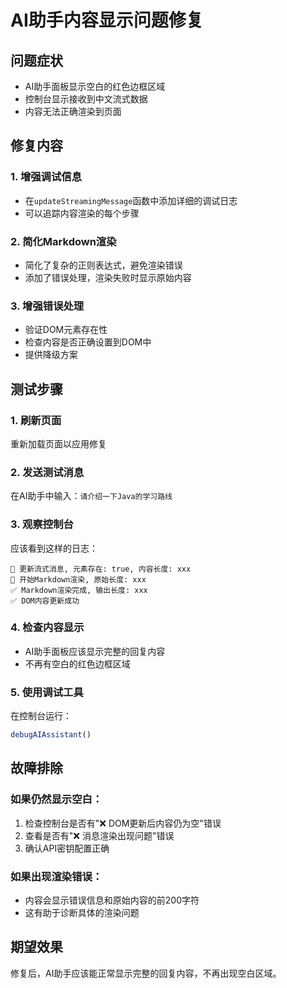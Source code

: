 # AI助手内容显示问题修复

## 问题症状
- AI助手面板显示空白的红色边框区域
- 控制台显示接收到中文流式数据
- 内容无法正确渲染到页面

## 修复内容

### 1. 增强调试信息
- 在`updateStreamingMessage`函数中添加详细的调试日志
- 可以追踪内容渲染的每个步骤

### 2. 简化Markdown渲染
- 简化了复杂的正则表达式，避免渲染错误
- 添加了错误处理，渲染失败时显示原始内容

### 3. 增强错误处理
- 验证DOM元素存在性
- 检查内容是否正确设置到DOM中
- 提供降级方案

## 测试步骤

### 1. 刷新页面
重新加载页面以应用修复

### 2. 发送测试消息
在AI助手中输入：`请介绍一下Java的学习路线`

### 3. 观察控制台
应该看到这样的日志：
```
🔄 更新流式消息, 元素存在: true, 内容长度: xxx
🎨 开始Markdown渲染, 原始长度: xxx
✅ Markdown渲染完成, 输出长度: xxx
✅ DOM内容更新成功
```

### 4. 检查内容显示
- AI助手面板应该显示完整的回复内容
- 不再有空白的红色边框区域

### 5. 使用调试工具
在控制台运行：
```javascript
debugAIAssistant()
```

## 故障排除

### 如果仍然显示空白：
1. 检查控制台是否有"❌ DOM更新后内容仍为空"错误
2. 查看是否有"❌ 消息渲染出现问题"错误
3. 确认API密钥配置正确

### 如果出现渲染错误：
- 内容会显示错误信息和原始内容的前200字符
- 这有助于诊断具体的渲染问题

## 期望效果
修复后，AI助手应该能正常显示完整的回复内容，不再出现空白区域。